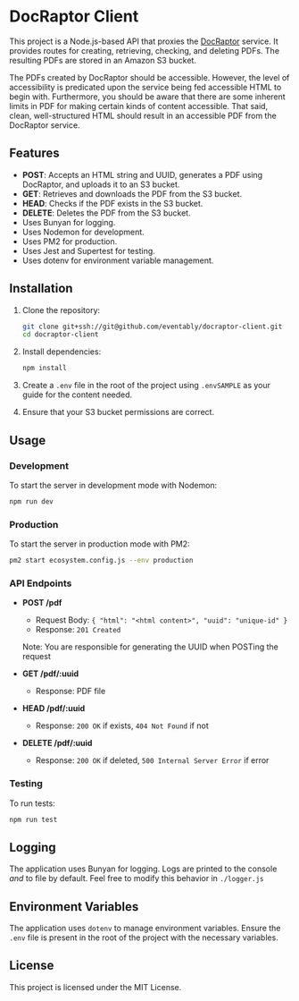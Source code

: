 
# DocRaptor Client

This project is a Node.js-based API that proxies the [DocRaptor](https://docraptor.com/) service. It provides routes for creating, retrieving, checking, and deleting PDFs. The resulting PDFs are stored in an Amazon S3 bucket.

The PDFs created by DocRaptor should be accessible. However, the level of accessibility is predicated upon the service being fed accessible HTML to begin with. Furthermore, you should be aware that there are some inherent limits in PDF for making certain kinds of content accessible. That said, clean, well-structured HTML should result in an accessible PDF from the DocRaptor service.

## Features

- **POST**: Accepts an HTML string and UUID, generates a PDF using DocRaptor, and uploads it to an S3 bucket.
- **GET**: Retrieves and downloads the PDF from the S3 bucket.
- **HEAD**: Checks if the PDF exists in the S3 bucket.
- **DELETE**: Deletes the PDF from the S3 bucket.
- Uses Bunyan for logging.
- Uses Nodemon for development.
- Uses PM2 for production.
- Uses Jest and Supertest for testing.
- Uses dotenv for environment variable management.

## Installation

1. Clone the repository:

    ```sh
    git clone git+ssh://git@github.com/eventably/docraptor-client.git
    cd docraptor-client
    ```

2. Install dependencies:

    ```sh
    npm install
    ```

3. Create a `.env` file in the root of the project using `.envSAMPLE` as your guide for the content needed.

4. Ensure that your S3 bucket permissions are correct.

## Usage

### Development

To start the server in development mode with Nodemon:

```sh
npm run dev
```

### Production

To start the server in production mode with PM2:

```sh
pm2 start ecosystem.config.js --env production
```

### API Endpoints

- **POST /pdf**
  - Request Body: `{ "html": "<html content>", "uuid": "unique-id" }`
  - Response: `201 Created`

  Note: You are responsible for generating the UUID when POSTing the request

- **GET /pdf/:uuid**
  - Response: PDF file

- **HEAD /pdf/:uuid**
  - Response: `200 OK` if exists, `404 Not Found` if not

- **DELETE /pdf/:uuid**
  - Response: `200 OK` if deleted, `500 Internal Server Error` if error

### Testing

To run tests:

```sh
npm run test
```

## Logging

The application uses Bunyan for logging. Logs are printed to the console *and* to file by default. Feel free to modify this behavior in `./logger.js`

## Environment Variables

The application uses `dotenv` to manage environment variables. Ensure the `.env` file is present in the root of the project with the necessary variables.

## License

This project is licensed under the MIT License.
